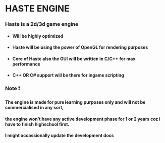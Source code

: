 # HASTE ENGINE

### Haste is a 2d/3d game engine 

* #### Will be highly optimized 

* #### Haste will be using the power of OpenGL for rendering purposes 

* #### Core of Haste also the GUI will be written in C/C++ for max performance 

* #### C++ OR C# support will be there for ingame scripting  



### Note :exclamation:  
#### The engine is made for pure learning purposes only and will not be commercialised in any sort, 
#### the engine won't have any active development phase for 1 or 2 years coz i have to finish highschool first.
#### I might occassionally update the development docs 
  